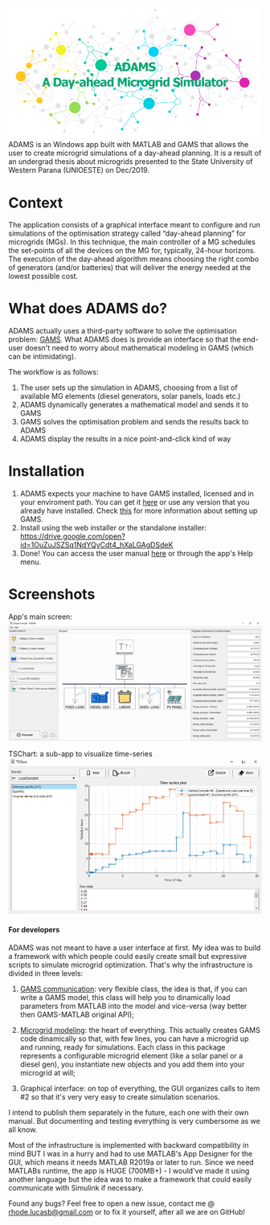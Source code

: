 ![ADAMS splash screen](ADAMS_en/figures/splash.png)
ADAMS is an Windows app built with MATLAB and GAMS that allows the user to create microgrid simulations of a day-ahead planning. It is a result of an undergrad thesis about microgrids presented to the State University of Western Parana (UNIOESTE) on Dec/2019.

# Context
The application consists of a graphical interface meant to configure and run simulations of the optimisation strategy called “day-ahead planning” for microgrids (MGs). In this technique, the main controller of a MG schedules the set-points of all the devices on the MG for, typically, 24-hour horizons. The execution of the day-ahead algorithm means choosing the right combo of generators (and/or batteries) that will deliver the energy needed at the lowest possible cost.

# What does ADAMS do?
ADAMS actually uses a third-party software to solve the optimisation problem: [GAMS](https://www.gams.com/products/introduction/). What ADAMS does is provide an interface so that the end-user doesn't need to worry about mathematical modeling in GAMS (which can be intimidating).

The workflow is as follows:
1. The user sets up the simulation in ADAMS, choosing from a list of available MG elements (diesel generators, solar panels, loads etc.)
1. ADAMS dynamically generates a mathematical model and sends it to GAMS
1. GAMS solves the optimisation problem and sends the results back to ADAMS
1. ADAMS display the results in a nice point-and-click kind of way

# Installation
1. ADAMS expects your machine to have GAMS installed, licensed and in your enviroment path. You can get it [here](GAMS/gams_license.md) or use any version that you already have installed. Check [this](GAMS/README.md) for more information about setting up GAMS.
1. Install using the web installer or the standalone installer: https://drive.google.com/open?id=1OuZuJSZSq1NdYQyCdt4_hXaLGAgDSdeK
1. Done! You can access the user manual [here](USER_MANUAL.pdf) or through the app's Help menu.

# Screenshots
App's main screen:
![Main screen](ADAMS_en/figures/ss1.png)

TSChart: a sub-app to visualize time-series
![Main screen](ADAMS_en/figures/ss2.png)

#### For developers
ADAMS was not meant to have a user interface at first. My idea was to build a framework with which people could easily create small but expressive scripts to simulate microgrid optimization. That's why the infrastructure is divided in three levels:

1. [GAMS communication](pgeec_lib/+gams/GAMSModel.m): very flexible class, the idea is that, if you can write a GAMS model, this class will help you to dinamically load parameters from MATLAB into the model and vice-versa (way better then GAMS-MATLAB original API);

1. [Microgrid modeling](pgeec_lib/+microgrid_model): the heart of everything. This actually creates GAMS code dinamically so that, with few lines, you can have a microgrid up and running, ready for simulations. Each class in this package represents a configurable microgrid element (like a solar panel or a diesel gen), you instantiate new objects and you add them into your microgrid at will;

1. Graphical interface: on top of everything, the GUI organizes calls to item #2 so that it's very very easy to create simulation scenarios.

I intend to publish them separately in the future, each one with their own manual. But documenting and testing everything is very cumbersome as we all know.

Most of the infrastructure is implemented with backward compatibility in mind BUT I was in a hurry and had to use MATLAB's App Designer for the GUI, which means it needs MATLAB R2019a or later to run.
Since we need MATLABs runtime, the app is HUGE (700MB+) - I would've made it using another language but the idea was to make a framework that could easily communicate with Simulink if necessary.

Found any bugs? Feel free to open a new issue, contact me @ rhode.lucasb@gmail.com or to fix it yourself, after all we are on GitHub!

